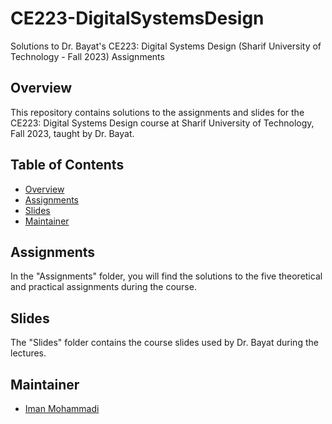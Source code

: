 # CE223-DigitalSystemsDesign
Solutions to Dr. Bayat's CE223: Digital Systems Design (Sharif University of Technology - Fall 2023) Assignments

## Overview

This repository contains solutions to the assignments and slides for the CE223: Digital Systems Design course at Sharif University of Technology, Fall 2023, taught by Dr. Bayat.

## Table of Contents

- [Overview](#overview)
- [Assignments](#assignments)
- [Slides](#slides)
- [Maintainer](#maintainer)

## Assignments

In the "Assignments" folder, you will find the solutions to the five theoretical and practical assignments during the course.

## Slides

The "Slides" folder contains the course slides used by Dr. Bayat during the lectures.

## Maintainer

- [Iman Mohammadi](https://github.com/Imanm02)
